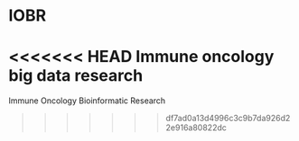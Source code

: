 # IOBR
<<<<<<< HEAD
Immune oncology big data research
=======
Immune Oncology Bioinformatic Research
>>>>>>> df7ad0a13d4996c3c9b7da926d22e916a80822dc
